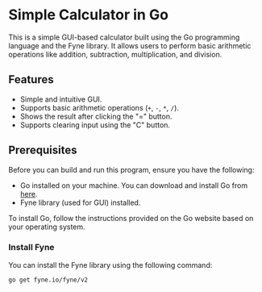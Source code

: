 # Simple Calculator in Go

This is a simple GUI-based calculator built using the Go programming language and the Fyne library. It allows users to perform basic arithmetic operations like addition, subtraction, multiplication, and division.

## Features
- Simple and intuitive GUI.
- Supports basic arithmetic operations (`+`, `-`, `*`, `/`).
- Shows the result after clicking the "=" button.
- Supports clearing input using the "C" button.

## Prerequisites

Before you can build and run this program, ensure you have the following:

- Go installed on your machine. You can download and install Go from [here](https://golang.org/dl/).
- Fyne library (used for GUI) installed.

To install Go, follow the instructions provided on the Go website based on your operating system.

### Install Fyne

You can install the Fyne library using the following command:

```bash
go get fyne.io/fyne/v2
